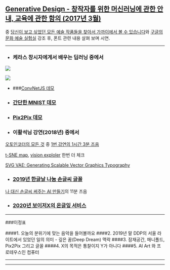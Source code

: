 ## [Generative Design - 창작자를 위한 머신러닝에 관한 안내, 교육에 관한 함의 (2017년 3월)](http://goo.gl/630MPL)

중 [당신이 보고 싶었던 모든 예술 작품들을 찾아서 가까이에서 볼 수 있습니다](https://www.ted.com/talks/amit_sood_every_piece_of_art_you_ve_ever_wanted_to_see_up_close_and_searchable?language=ko)와 [구글의 문화 예술 실험실](https://experiments.withgoogle.com/collection/arts-culture) 강조 후, 폰트 관련 내용 살펴 보며 시연.

----

- ### 케라스 창시자에게서 배우는 딥러닝 중에서

![](https://trello-attachments.s3.amazonaws.com/5ebca0cf7ddc0c7532ede536/1200x1325/b4d24e5c4920da0fb8760a973a61b2f9/image.png)

![](https://trello-attachments.s3.amazonaws.com/5ebca0cf7ddc0c7532ede536/1200x1638/ede60398baa510e89335f09e3df7a429/image.png)

- ###[ConvNetJS 데모](https://cs.stanford.edu/people/karpathy/convnetjs)

- ### [간단한 MNIST 데모](http://dpkingma.com/sgvb_mnist_demo/demo.html)

- ### [Pix2Pix 데모](https://affinelayer.com/pixsrv)


- ### 이활석님 강연(2018년) 중에서

[오토인코더의 모든 것](https://d2.naver.com/news/0956269) 중 [1번 강연의 1시간 3분 즈음](https://youtu.be/o_peo6U7IRM?t=3790)

[t-SNE map](https://experiments.withgoogle.com/t-sne-map), [vision exploler](http://vision-explorer.reactive.ai) 한번 더 체크

[SVG VAE: Generating Scalable Vector Graphics Typography](https://magenta.tensorflow.org/svg-vae)

- ### [2019년 한글날 나눔 손글씨 글꼴](https://clova.ai/handwriting)
[나 대신 손글씨 써주는 AI 만들기](https://tv.naver.com/v/11210402)의 11분 즈음


- ### [2020년 보이저X의 온글잎 서비스](https://www.ownglyph.com)

----

###이정표

####<jump>1. 오늘의 분위기에 맞는 음악을 들어볼까요</jump>
####<jump>2. 2019년 말 DDP의 서울 라이트에서 있었던 일의 의미 - 깊은 꿈(Deep Dream) 맥락</jump>
####<jump>3. 잠재공간, 매니폴드, Pix2Pix 그리고 글꼴</jump>
####<jump>4. X의 목적은 통찰이지 Y가 아니다</jump>
####<jump>5. AI Art 와 프로테우스인 컴퓨터</jump>

<hr>
<hr>